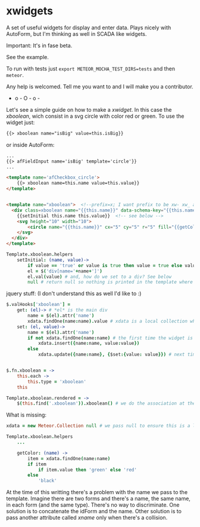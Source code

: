 xwidgets
========

A set of useful widgets for display and enter data. Plays nicely with AutoForm, but I'm thinking as well in SCADA like widgets.

Important: It's in fase beta. 

See the example.

To run with tests just ```export METEOR_MOCHA_TEST_DIRS=tests``` and then ```meteor```.

Any help is welcomed. Tell me you want to and I will make you a contributor.

- o - O - o -

Let's see a simple guide on how to make a *xwidget*. In this case the *xboolean*, wich consist in a svg circle with color red or green.
To use the widget just:

```html
{{> xboolean name="isBig" value=this.isBig}}
```

or inside AutoForm:

```html
...
{{> afFieldInput name='isBig' template='circle'}}
...

<template name='afCheckbox_circle'>
    {{> xboolean name=this.name value=this.value}}
</template>


<template name="xboolean">  <!--prefix=x; I want prefix to be xw- xw_ and xwCapital  -->
  <div class=xboolean name="{{this.name}}" data-schema-key="{{this.name}}"> <!--class the name of the template but with the prefix convention: xw- -->
    {{setInitial this.name this.value}}  <!-- see below -->
    <svg height="10" width="10">
        <circle name="{{this.name}}" cx="5" cy="5" r="5" fill="{{getColor this.name}}" /> <!-- set name here as well for easy access to this important property. See that for the color we use a helper, instead of setting the attribute fill from code. I think this is the Meteor way -->
    </svg>
  </div>
</template>
```

```coffee
Template.xboolean.helpers
    setInitial: (name, value)->
        if value == 'true' or value is true then value = true else value = false
        el = $('div[name='+name+']')
        el.val(value) # and, how do we set to a div? See below
        null # return null so nothing is printed in the template where the *{{setInitial ...}}* is
```

jquery stuff: (I don't understand this as well I'd like to :)

```coffee
$.valHooks['xboolean'] =
    get: (el)-> # *el* is the main div
        name = $(el).attr('name')
        xdata.findOne(name:name).value # xdata is a local collection where we save an item per widget instance. The instance is recognized by the name
    set: (el, value)->   
        name = $(el).attr('name')
        if not xdata.findOne(name:name) # the first time the widget is created we must do an insert
            xdata.insert({name:name, value:value})
        else
            xdata.update({name:name}, {$set:{value: value}}) # next times we must do updates


$.fn.xboolean = ->
    this.each -> 
        this.type = 'xboolean'
    this

Template.xboolean.rendered = ->
    $(this.find('.xboolean')).xboolean() # we do the association at the main div
```

What is missing:

```coffee
xdata = new Meteor.Collection null # we pass null to ensure this is a local collection

Template.xboolean.helpers
    ...

    getColor: (name) ->
        item = xdata.findOne(name:name)
        if item
            if item.value then 'green' else 'red'
        else
            'black'
```

At the time of this writting there's a problem with the name we pass to the template. Imagine there are two forms and there's a name, the same name, in each form (and the same type). There's no way to discriminate. One solution is to concatenate the idForm and the name. Other solution is to pass another attribute called *xname* only when there's a collision.